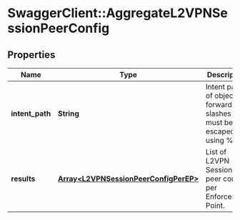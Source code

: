 # SwaggerClient::AggregateL2VPNSessionPeerConfig

## Properties
Name | Type | Description | Notes
------------ | ------------- | ------------- | -------------
**intent_path** | **String** | Intent path of object, forward slashes must be escaped using %2F.  | 
**results** | [**Array&lt;L2VPNSessionPeerConfigPerEP&gt;**](L2VPNSessionPeerConfigPerEP.md) | List of L2VPN Session peer config per Enforcement Point.  | [optional] 


